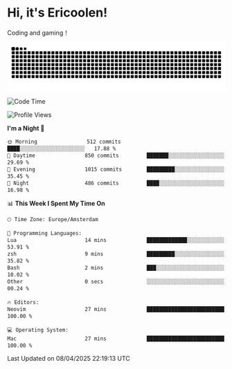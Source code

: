# Hi, it's Ericoolen!
Coding and gaming！

<picture>
  <source media="(prefers-color-scheme: dark)" srcset="https://raw.githubusercontent.com/Eric-Song-Nop/Eric-Song-Nop/output/github-contribution-grid-snake-dark.svg">
  <source media="(prefers-color-scheme: light)" srcset="https://raw.githubusercontent.com/Eric-Song-Nop/Eric-Song-Nop/output/github-contribution-grid-snake.svg">
  <img alt="github contribution grid snake animation" src="https://raw.githubusercontent.com/Eric-Song-Nop/Eric-Song-Nop/output/github-contribution-grid-snake.svg">
</picture>

<!--START_SECTION:waka-->
![Code Time](http://img.shields.io/badge/Code%20Time-1%2C804%20hrs%2051%20mins-blue)

![Profile Views](http://img.shields.io/badge/Profile%20Views-1-blue)

**I'm a Night 🦉** 

```text
🌞 Morning                512 commits         ████░░░░░░░░░░░░░░░░░░░░░   17.88 % 
🌆 Daytime                850 commits         ███████░░░░░░░░░░░░░░░░░░   29.69 % 
🌃 Evening                1015 commits        █████████░░░░░░░░░░░░░░░░   35.45 % 
🌙 Night                  486 commits         ████░░░░░░░░░░░░░░░░░░░░░   16.98 % 
```


📊 **This Week I Spent My Time On** 

```text
🕑︎ Time Zone: Europe/Amsterdam

💬 Programming Languages: 
Lua                      14 mins             █████████████░░░░░░░░░░░░   53.91 % 
zsh                      9 mins              █████████░░░░░░░░░░░░░░░░   35.82 % 
Bash                     2 mins              ███░░░░░░░░░░░░░░░░░░░░░░   10.02 % 
Other                    0 secs              ░░░░░░░░░░░░░░░░░░░░░░░░░   00.24 % 

🔥 Editors: 
Neovim                   27 mins             █████████████████████████   100.00 % 

💻 Operating System: 
Mac                      27 mins             █████████████████████████   100.00 % 
```


 Last Updated on 08/04/2025 22:19:13 UTC
<!--END_SECTION:waka-->
